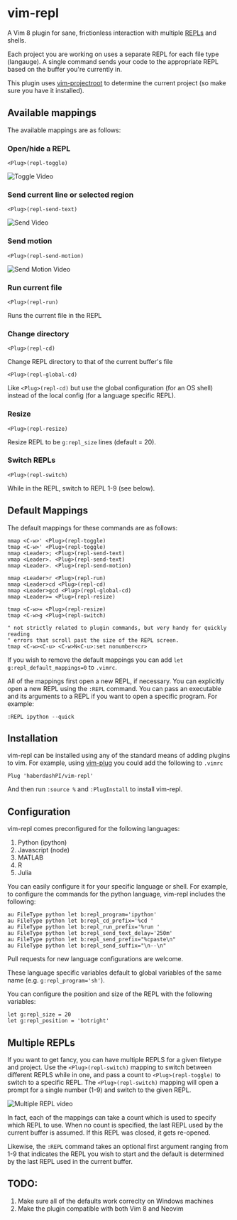 # vim-repl

A Vim 8 plugin for sane, frictionless interaction with multiple
[REPLs](https://en.wikipedia.org/wiki/Read%E2%80%93eval%E2%80%93print_loop) and
shells.

Each project you are working on uses a separate REPL for each file type
(langauge). A single command sends your code to the appropriate REPL based on
the buffer you're currently in.

This plugin uses [vim-projectroot](https://github.com/dbakker/vim-projectroot)
to determine the current project (so make sure you have it installed).

## Available mappings
The available mappings are as follows:

### Open/hide a REPL
```vim
<Plug>(repl-toggle)
```

![Toggle Video](vim-repl-toggle.gif)

### Send current line or selected region
```vim
<Plug>(repl-send-text)
```

![Send Video](vim-repl-line.gif)

### Send motion
```vim
<Plug>(repl-send-motion)
```

![Send Motion Video](vim-repl-motion.gif)

### Run current file
```vim
<Plug>(repl-run)
```
Runs the current file in the REPL

### Change directory
```vim
<Plug>(repl-cd)
```

Change REPL directory to that of the current buffer's file

```vim
<Plug>(repl-global-cd)
```

Like `<Plug>(repl-cd)` but use the global configuration (for an OS shell)
instead of the local config (for a language specific REPL).

### Resize 
```vim
<Plug>(repl-resize)
```
Resize REPL to be `g:repl_size` lines (default = 20).

### Switch REPLs
```vim
<Plug>(repl-switch)
```
While in the REPL, switch to REPL 1-9 (see below).

## Default Mappings
The default mappings for these commands are as follows:

```vim
nmap <C-w>' <Plug>(repl-toggle)
tmap <C-w>' <Plug>(repl-toggle)
nmap <Leader>; <Plug>(repl-send-text)
vmap <Leader>. <Plug>(repl-send-text)
nmap <Leader>. <Plug>(repl-send-motion)

nmap <Leader>r <Plug>(repl-run)
nmap <Leader>cd <Plug>(repl-cd)
nmap <Leader>gcd <Plug>(repl-global-cd)
nmap <Leader>= <Plug>(repl-resize)

tmap <C-w>= <Plug>(repl-resize)
tmap <C-w>g <Plug>(repl-switch)

" not strictly related to plugin commands, but very handy for quickly reading
" errors that scroll past the size of the REPL screen.
tmap <C-w><C-u> <C-w>N<C-u>:set nonumber<cr> 
```

If you wish to remove the default mappings you can add `let
g:repl_default_mappings=0` to `.vimrc`.

All of the mappings first open a new REPL, if necessary. You can explicitly
open a new REPL using the `:REPL` command. You can pass an executable and its
arguments to a REPL if you want to open a specific program. For example:

```vim
:REPL ipython --quick
```

## Installation

vim-repl can be installed using any of the standard means of adding plugins to
vim. For example, using [vim-plug](https://github.com/junegunn/vim-plug) you
could add the following to `.vimrc`

```vim
Plug 'haberdashPI/vim-repl'
```

And then run `:source %` and `:PlugInstall` to install vim-repl.

## Configuration

vim-repl comes preconfigured for the following languages:

1. Python (ipython)
2. Javascript (node)
3. MATLAB
4. R
5. Julia

You can easily configure it for your specific language or shell. For example,
to configure the commands for the python language, vim-repl includes the
following:

```vim
au FileType python let b:repl_program='ipython'
au FileType python let b:repl_cd_prefix='%cd '
au FileType python let b:repl_run_prefix='%run '
au FileType python let b:repl_send_text_delay='250m'
au FileType python let b:repl_send_prefix="%cpaste\n"
au FileType python let b:repl_send_suffix="\n--\n"
```

Pull requests for new language configurations are welcome.

These language specific variables default to global variables of the same name
(e.g. `g:repl_program='sh'`). 

You can configure the position and size of the REPL with the following
variables:

```vim
let g:repl_size = 20
let g:repl_position = 'botright'
```

## Multiple REPLs

If you want to get fancy, you can have multiple REPLS for a given filetype and
project.  Use the `<Plug>(repl-switch)` mapping to switch between different
REPLS while in one, and pass a count to `<Plug>(repl-toggle)` to switch to a
specific REPL.  The `<Plug>(repl-switch)` mapping will open a prompt for a
single number (1-9) and switch to the given REPL.

![Multiple REPL video](vim-repl-multiple.gif)

In fact, each of the mappings can take a count which is used to specify which
REPL to use. When no count is specified, the last REPL used by the current
buffer is assumed. If this REPL was closed, it gets re-opened.

Likewise, the `:REPL` command takes an optional first argument ranging from 1-9
that indicates the REPL you wish to start and the default is determined
by the last REPL used in the current buffer.

## TODO:
1. Make sure all of the defaults work correclty on Windows machines
2. Make the plugin compatible with both Vim 8 and Neovim
